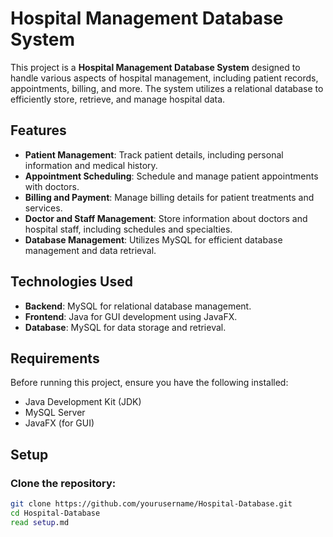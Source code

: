 # Hospital Management Database System

This project is a **Hospital Management Database System** designed to handle various aspects of hospital management, including patient records, appointments, billing, and more. The system utilizes a relational database to efficiently store, retrieve, and manage hospital data.

## Features

- **Patient Management**: Track patient details, including personal information and medical history.
- **Appointment Scheduling**: Schedule and manage patient appointments with doctors.
- **Billing and Payment**: Manage billing details for patient treatments and services.
- **Doctor and Staff Management**: Store information about doctors and hospital staff, including schedules and specialties.
- **Database Management**: Utilizes MySQL for efficient database management and data retrieval.

## Technologies Used

- **Backend**: MySQL for relational database management.
- **Frontend**: Java for GUI development using JavaFX.
- **Database**: MySQL for data storage and retrieval.

## Requirements

Before running this project, ensure you have the following installed:

- Java Development Kit (JDK)
- MySQL Server
- JavaFX (for GUI)

## Setup

### Clone the repository:

```bash
git clone https://github.com/yourusername/Hospital-Database.git
cd Hospital-Database
read setup.md
```

